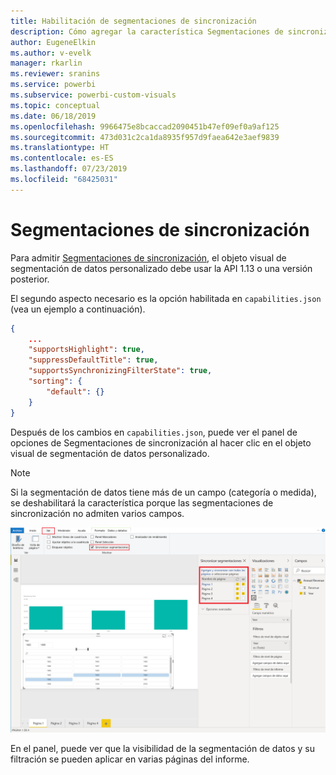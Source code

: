 ```yaml
---
title: Habilitación de segmentaciones de sincronización
description: Cómo agregar la característica Segmentaciones de sincronización para objetos visuales de Power BI
author: EugeneElkin
ms.author: v-evelk
manager: rkarlin
ms.reviewer: sranins
ms.service: powerbi
ms.subservice: powerbi-custom-visuals
ms.topic: conceptual
ms.date: 06/18/2019
ms.openlocfilehash: 9966475e8bcaccad2090451b47ef09ef0a9af125
ms.sourcegitcommit: 473d031c2ca1da8935f957d9faea642e3aef9839
ms.translationtype: HT
ms.contentlocale: es-ES
ms.lasthandoff: 07/23/2019
ms.locfileid: "68425031"
---
```

# <a name="sync-slicers"></a>Segmentaciones de sincronización

Para admitir [Segmentaciones de sincronización](https://docs.microsoft.com/power-bi/desktop-slicers), el objeto visual de segmentación de datos personalizado debe usar la API 1.13 o una versión posterior.

El segundo aspecto necesario es la opción habilitada en `capabilities.json` (vea un ejemplo a continuación).

```json
{
    ...
    "supportsHighlight": true,
    "suppressDefaultTitle": true,
    "supportsSynchronizingFilterState": true,
    "sorting": {
        "default": {}
    }
}
```

Después de los cambios en `capabilities.json`, puede ver el panel de opciones de Segmentaciones de sincronización al hacer clic en el objeto visual de segmentación de datos personalizado.

> [!NOTE]
> Si la segmentación de datos tiene más de un campo (categoría o medida), se deshabilitará la característica porque las segmentaciones de sincronización no admiten varios campos.

![Panel de segmentaciones de sincronización](./media/sync-slicers-panel.png)

En el panel, puede ver que la visibilidad de la segmentación de datos y su filtración se pueden aplicar en varias páginas del informe.
